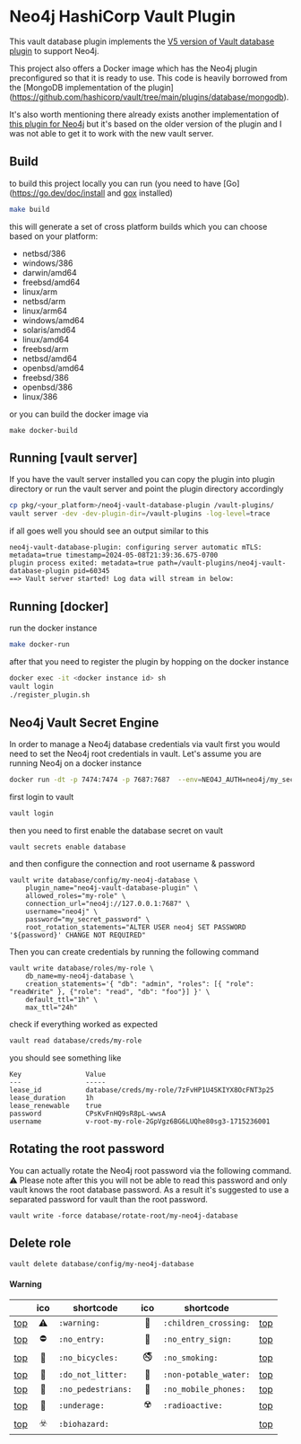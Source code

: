 # Neo4j HashiCorp Vault Plugin
This vault database plugin implements the [V5 version of Vault database plugin](https://developer.hashicorp.com/vault/docs/secrets/databases/custom)  to support Neo4j.

This project also offers a Docker image which has the Neo4j plugin preconfigured so that it is ready to use.
This code is heavily borrowed from the [MongoDB implementation of the plugin] (https://github.com/hashicorp/vault/tree/main/plugins/database/mongodb).

It's also worth mentioning there already exists another implementation of [this plugin for Neo4j](https://github.com/vivacitylabs/vault-plugin-database-neo4j) but it's based on the older version of the plugin and I was not able to get it to work with the new vault server.  

## Build
to build this project locally you can run (you need to have [Go](https://go.dev/doc/install and [gox](https://github.com/mitchellh/gox) installed)

```sh
make build
```
this will generate a set of cross platform builds which you can choose based on your platform:
- netbsd/386
- windows/386
- darwin/amd64
- freebsd/amd64
- linux/arm
- netbsd/arm
- linux/arm64
- windows/amd64
- solaris/amd64
- linux/amd64
- freebsd/arm
- netbsd/amd64
- openbsd/amd64
- freebsd/386
- openbsd/386
- linux/386

or you can build the docker image via
```
make docker-build
```

## Running [vault server]
If you have the vault server installed you can copy the plugin into plugin directory or run the vault server and point the plugin directory accordingly

```sh
cp pkg/<your_platform>/neo4j-vault-database-plugin /vault-plugins/
vault server -dev -dev-plugin-dir=/vault-plugins -log-level=trace
```
if all goes well you should see an output similar to this

```
neo4j-vault-database-plugin: configuring server automatic mTLS: metadata=true timestamp=2024-05-08T21:39:36.675-0700
plugin process exited: metadata=true path=/vault-plugins/neo4j-vault-database-plugin pid=60345
==> Vault server started! Log data will stream in below:
```

## Running [docker]
run the docker instance
```sh
make docker-run
```
after that you need to register the plugin by hopping on the docker instance
```sh
docker exec -it <docker instance id> sh
vault login
./register_plugin.sh
```

## Neo4j Vault Secret Engine
In order to manage a Neo4j database credentials via vault first you would need to set the Neo4j root credentials in vault.
Let's assume you are running Neo4j on a docker instance

```sh
docker run -dt -p 7474:7474 -p 7687:7687  --env=NEO4J_AUTH=neo4j/my_secret_password neo4j
```

first login to vault
```sh
vault login
```

then you need to first enable the database secret on vault

```
vault secrets enable database
```

and then configure the connection and root username & password
```
vault write database/config/my-neo4j-database \
    plugin_name="neo4j-vault-database-plugin" \
    allowed_roles="my-role" \
    connection_url="neo4j://127.0.0.1:7687" \
    username="neo4j" \
    password="my_secret_password" \
    root_rotation_statements="ALTER USER neo4j SET PASSWORD '${password}' CHANGE NOT REQUIRED"
```    

Then you can create credentials by running the following command
```
vault write database/roles/my-role \
    db_name=my-neo4j-database \
    creation_statements='{ "db": "admin", "roles": [{ "role": "readWrite" }, {"role": "read", "db": "foo"}] }' \
    default_ttl="1h" \
    max_ttl="24h"  
```

check if everything worked as expected
```sh
vault read database/creds/my-role
```
you should see something like
```
Key                Value
---                -----
lease_id           database/creds/my-role/7zFvHP1U4SKIYX8OcFNT3p25
lease_duration     1h
lease_renewable    true
password           CPsKvFnHQ9sR8pL-wwsA
username           v-root-my-role-2GpVgz6BG6LUQhe80sg3-1715236001
```

## Rotating the root password
You can actually rotate the Neo4j root password via the following command.
:warning: Please note after this you will not be able to read this password and only vault knows the root database password. As a result it's suggested to use a separated password for vault than the root password.

```
vault write -force database/rotate-root/my-neo4j-database    
```


## Delete role
```sh
vault delete database/config/my-neo4j-database
``` 


#### Warning

| | ico | shortcode | ico | shortcode | |
| - | :-: | - | :-: | - | - |
| [top](#symbols) | :warning: | `:warning:` | :children_crossing: | `:children_crossing:` | [top](#table-of-contents) |
| [top](#symbols) | :no_entry: | `:no_entry:` | :no_entry_sign: | `:no_entry_sign:` | [top](#table-of-contents) |
| [top](#symbols) | :no_bicycles: | `:no_bicycles:` | :no_smoking: | `:no_smoking:` | [top](#table-of-contents) |
| [top](#symbols) | :do_not_litter: | `:do_not_litter:` | :non-potable_water: | `:non-potable_water:` | [top](#table-of-contents) |
| [top](#symbols) | :no_pedestrians: | `:no_pedestrians:` | :no_mobile_phones: | `:no_mobile_phones:` | [top](#table-of-contents) |
| [top](#symbols) | :underage: | `:underage:` | :radioactive: | `:radioactive:` | [top](#table-of-contents) |
| [top](#symbols) | :biohazard: | `:biohazard:` | | | [top](#table-of-contents) |
